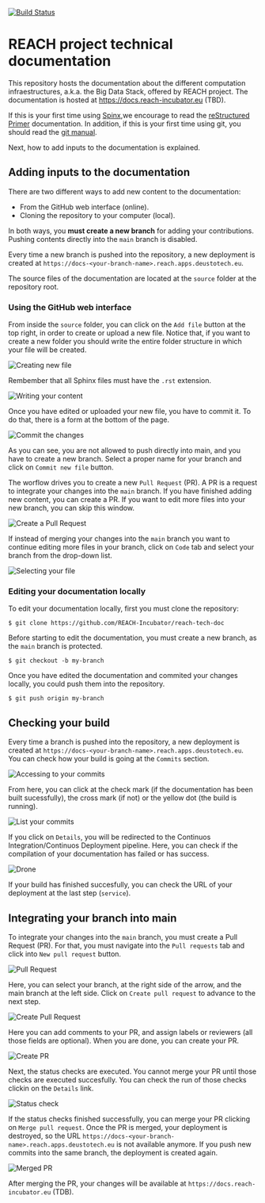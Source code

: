 [![Build Status](https://drone.apps.deustotech.eu/api/badges/REACH-Incubator/reach-tech-doc/status.svg)](https://drone.apps.deustotech.eu/REACH-Incubator/reach-tech-doc)

# REACH project technical documentation

This repository hosts the documentation about the different computation infraestructures, a.k.a. the Big Data Stack, offered by REACH project. The documentation is hosted at https://docs.reach-incubator.eu (TBD).

If this is your first time using [Spinx](https://www.sphinx-doc.org/),we encourage to read the [reStructured Primer](https://www.sphinx-doc.org/en/master/usage/restructuredtext/basics.html) documentation. In addition, if this is your first time using git, you should read the [git manual](https://git-scm.com/docs/user-manual).

Next, how to add inputs to the documentation is explained.

## Adding inputs to the documentation

There are two different ways to add new content to the documentation:

* From the GitHub web interface (online).
* Cloning the repository to your computer (local).

In both ways, you **must create a new branch** for adding your contributions. Pushing contents directly into the `main` branch is disabled.

Every time a new branch is pushed into the repository, a new deployment is created at `https://docs-<your-branch-name>.reach.apps.deustotech.eu`.

The source files of the documentation are located at the `source` folder at the repository root.

### Using the GitHub web interface

From inside the `source` folder, you can click on the `Add file` button at the top right, in order to create or upload a new file. Notice that, if you want to create a new folder you should write the entire folder structure in which your file will be created.

![Creating new file](https://i.imgur.com/SRx8MDZ.png)

Rembember that all Sphinx files must have the `.rst` extension. 

![Writing your content](https://i.imgur.com/PNYKaX3.png)

Once you have edited or uploaded your new file, you have to commit it. To do that, there is a form at the bottom of the page.

![Commit the changes](https://i.imgur.com/VJ1PLRR.png)

As you can see, you are not allowed to push directly into main, and you have to create a new branch. Select a proper name for your branch and click on `Commit new file` button.

The worflow drives you to create a new `Pull Request` (PR). A PR is a request to integrate your changes into the `main` branch. If you have finished adding new content, you can create a PR. If you want to edit more files into your new branch, you can skip this window.

![Create a Pull Request](https://i.imgur.com/swZcXTR.png)

If instead of merging your changes into the `main` branch you want to continue editing more files in your branch, click on `Code` tab and select your branch from the drop-down list.

![Selecting your file](https://i.imgur.com/nM9dGnX.png)

### Editing your documentation locally

To edit your documentation locally, first you must clone the repository:

```
$ git clone https://github.com/REACH-Incubator/reach-tech-doc
```

Before starting to edit the documentation, you must create a new branch, as the `main` branch is protected.

```
$ git checkout -b my-branch
```

Once you have edited the documentation and commited your changes locally, you could push them into the repository.

```
$ git push origin my-branch
```

## Checking your build

Every time a branch is pushed into the repository, a new deployment is created at `https://docs-<your-branch-name>.reach.apps.deustotech.eu`. You can check how your build is going at the `Commits` section.

![Accessing to your commits](https://i.imgur.com/mubbeJQ.png)

From here, you can click at the check mark (if the documentation has been built sucessfully), the cross mark (if not) or the yellow dot (the build is running).

![List your commits](https://i.imgur.com/DF92hrG.png)

If you click on `Details`, you will be redirected to the Continuos Integration/Continuos Deployment pipeline. Here, you can check if the compilation of your documentation has failed or has success.

![Drone](https://i.imgur.com/Diwm27V.png)

If your build has finished succesfully, you can check the URL of your deployment at the last step (`service`).

## Integrating your branch into main

To integrate your changes into the `main` branch, you must create a Pull Request (PR). For that, you must navigate into the `Pull requests` tab and click into `New pull request` button.

![Pull Request](https://i.imgur.com/3pWw5FW.png)

Here, you can select your branch, at the right side of the arrow, and the main branch at the left side. Click on `Create pull request` to advance to the next step.

![Create Pull Request](https://i.imgur.com/5Bt2mzw.png)

Here you can add comments to your PR, and assign labels or reviewers (all those fields are optional). When you are done, you can create your PR.

![Create PR](https://i.imgur.com/Z6Dc9XJ.png)

Next, the status checks are executed. You cannot merge your PR until those checks are executed succesfully. You can check the run of those checks clickin on the `Details` link.

![Status check](https://i.imgur.com/3PllwmD.png)

If the status checks finished successfully, you can merge your PR clicking on `Merge pull request`. Once the PR is merged, your deployment is destroyed, so the URL `https://docs-<your-branch-name>.reach.apps.deustotech.eu` is not available anymore. If you push new commits into the same branch, the deployment is created again.

![Merged PR](https://i.imgur.com/4KiPB4g.png)

After merging the PR, your changes will be available at `https://docs.reach-incubator.eu` (TDB).